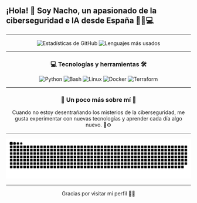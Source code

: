 <h2 align="left">¡Hola! 👋 Soy Nacho, un apasionado de la ciberseguridad e IA desde España 🕵️‍♂️💻</h2>

---

<div align="center">
  <img src="https://github-readme-stats.vercel.app/api?username=FalconAkantor&hide_title=false&hide_rank=false&show_icons=true&include_all_commits=true&count_private=true&disable_animations=false&theme=dracula&locale=en&hide_border=false" height="150" alt="Estadísticas de GitHub"  />
  <img src="https://github-readme-stats.vercel.app/api/top-langs?username=FalconAkantor&locale=en&hide_title=false&layout=compact&card_width=320&langs_count=5&theme=dracula&hide_border=false" height="150" alt="Lenguajes más usados"  />
</div>

---

<div align="center">
  <h3>💻 Tecnologías y herramientas 🛠️</h3>
  <img src="https://cdn.jsdelivr.net/gh/devicons/devicon/icons/python/python-original.svg" height="40" alt="Python" />
  <img src="https://cdn.jsdelivr.net/gh/devicons/devicon/icons/bash/bash-original.svg" height="40" alt="Bash" />
  <img src="https://cdn.jsdelivr.net/gh/devicons/devicon/icons/linux/linux-original.svg" height="40" alt="Linux" />
  <img src="https://cdn.jsdelivr.net/gh/devicons/devicon/icons/docker/docker-original.svg" height="40" alt="Docker" />
  <img src="https://cdn.jsdelivr.net/gh/devicons/devicon/icons/terraform/terraform-original.svg" height="40" alt="Terraform" />
</div>

---

<div align="center">
  <h3>🚀 Un poco más sobre mí 🚀</h3>
  <p>Cuando no estoy desentrañando los misterios de la ciberseguridad, me gusta experimentar con nuevas tecnologías y aprender cada día algo nuevo. 🧠⚙️</p>
</div>

---

<div align="center">
  <img src="https://raw.githubusercontent.com/platane/snk/output/github-contribution-grid-snake-dark.svg" alt="Animación Snake" />
</div>

---

<p align="center">Gracias por visitar mi perfil 🚀✨</p>
